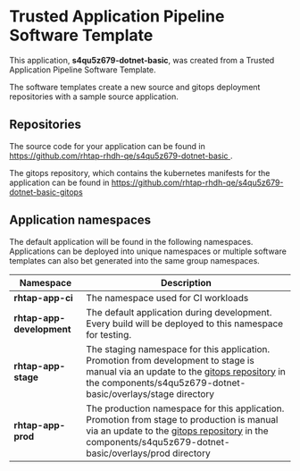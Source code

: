 # Trusted Application Pipeline Software Template

This application, **s4qu5z679-dotnet-basic**, was created from a Trusted Application Pipeline Software Template.

The software templates create a new source and gitops deployment repositories with a sample source application. 

## Repositories

The source code for your application can be found in [https://github.com/rhtap-rhdh-qe/s4qu5z679-dotnet-basic ](https://github.com/rhtap-rhdh-qe/s4qu5z679-dotnet-basic ).
 
The gitops repository, which contains the kubernetes manifests for the application can be found in 
[https://github.com/rhtap-rhdh-qe/s4qu5z679-dotnet-basic-gitops ](https://github.com/rhtap-rhdh-qe/s4qu5z679-dotnet-basic-gitops ) 

## Application namespaces 

The default application will be found in the following namespaces. Applications can be deployed into unique namespaces or multiple software templates can also bet generated into the same group namespaces.  

|  Namespace   |  Description   |  
| -------- | -------- |
| **rhtap-app-ci** | The namespace used for CI workloads |
| **rhtap-app-development** | The default application during development. Every build will be deployed to this namespace for testing. |
| **rhtap-app-stage** | The staging namespace for this application. Promotion from development to stage is manual via an update to the [gitops repository](https://github.com/rhtap-rhdh-qe/s4qu5z679-dotnet-basic-gitops ) in the components/s4qu5z679-dotnet-basic/overlays/stage directory |
| **rhtap-app-prod** | The production namespace for this application. Promotion from stage to production is manual via an update to the [gitops repository](https://github.com/rhtap-rhdh-qe/s4qu5z679-dotnet-basic-gitops ) in the components/s4qu5z679-dotnet-basic/overlays/prod directory |